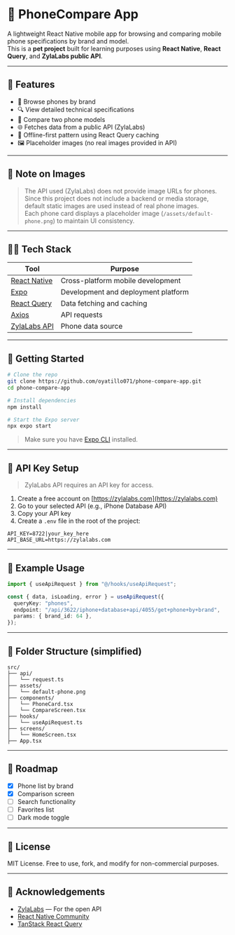 # 📱 PhoneCompare App

A lightweight React Native mobile app for browsing and comparing mobile phone specifications by brand and model.  
This is a **pet project** built for learning purposes using **React Native**, **React Query**, and **ZylaLabs public API**.

---

## 🔧 Features

- 📲 Browse phones by brand
- 🔍 View detailed technical specifications
- 🔁 Compare two phone models
- 🌐 Fetches data from a public API (ZylaLabs)
- 📶 Offline-first pattern using React Query caching
- 🖼️ Placeholder images (no real images provided in API)

---

## 🚫 Note on Images

> The API used (ZylaLabs) does not provide image URLs for phones.  
> Since this project does not include a backend or media storage, default static images are used instead of real phone images.  
> Each phone card displays a placeholder image (`/assets/default-phone.png`) to maintain UI consistency.

---

## 🧑‍💻 Tech Stack

| Tool                                             | Purpose                             |
| ------------------------------------------------ | ----------------------------------- |
| [React Native](https://reactnative.dev/)         | Cross-platform mobile development   |
| [Expo](https://expo.dev/)                        | Development and deployment platform |
| [React Query](https://tanstack.com/query/latest) | Data fetching and caching           |
| [Axios](https://axios-http.com/)                 | API requests                        |
| [ZylaLabs API](https://zylalabs.com)             | Phone data source                   |

---

## 🚀 Getting Started

```bash
# Clone the repo
git clone https://github.com/oyatillo071/phone-compare-app.git
cd phone-compare-app

# Install dependencies
npm install

# Start the Expo server
npx expo start
```

> Make sure you have [Expo CLI](https://docs.expo.dev/get-started/installation/) installed.

---

## 🔑 API Key Setup

> ZylaLabs API requires an API key for access.

1. Create a free account on [https://zylalabs.com](https://zylalabs.com)
2. Go to your selected API (e.g., iPhone Database API)
3. Copy your API key
4. Create a `.env` file in the root of the project:

```env
API_KEY=8722|your_key_here
API_BASE_URL=https://zylalabs.com
```

---

## 🧪 Example Usage

```ts
import { useApiRequest } from "@/hooks/useApiRequest";

const { data, isLoading, error } = useApiRequest({
  queryKey: "phones",
  endpoint: "/api/3622/iphone+database+api/4055/get+phone+by+brand",
  params: { brand_id: 64 },
});
```

---

## 📂 Folder Structure (simplified)

```
src/
├── api/
│   └── request.ts
├── assets/
│   └── default-phone.png
├── components/
│   └── PhoneCard.tsx
│   └── CompareScreen.tsx
├── hooks/
│   └── useApiRequest.ts
├── screens/
│   └── HomeScreen.tsx
├── App.tsx
```

---

## 🧭 Roadmap

- [x] Phone list by brand
- [x] Comparison screen
- [ ] Search functionality
- [ ] Favorites list
- [ ] Dark mode toggle

---

## 📄 License

MIT License. Free to use, fork, and modify for non-commercial purposes.

---

## 🤝 Acknowledgements

- [ZylaLabs](https://zylalabs.com) — For the open API
- [React Native Community](https://reactnative.dev/)
- [TanStack React Query](https://tanstack.com/query)
